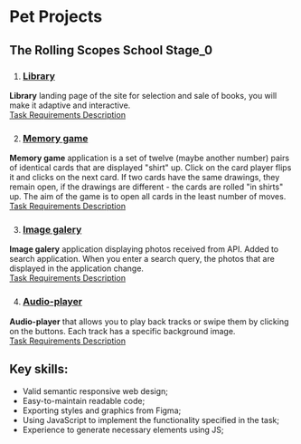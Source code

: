 # Pet Projects

## The Rolling Scopes School Stage_0

1. ### [Library](https://letanatol.github.io/pet-projects_R_S_School_stage_0/library/)<br/>
**Library** landing page of the site for selection and sale of books, you will make it adaptive and interactive. <br/> [Task Requirements Description](https://github.com/rolling-scopes-school/tasks/blob/master/tasks/library/library.md)

2. ### [Memory game](https://letanatol.github.io/pet-projects_R_S_School_stage_0/memory-game/)<br/>
**Memory game** application is a set of twelve (maybe another number) pairs of identical cards that are displayed "shirt" up. Click on the card player flips it and clicks on the next card. If two cards have the same drawings, they remain open, if the drawings are different - the cards are rolled "in shirts" up. The aim of the game is to open all cards in the least number of moves. <br/> [Task Requirements Description](https://github.com/rolling-scopes-school/tasks/blob/master/tasks/js30%23/js30-8.md)

3. ### [Image galery](https://letanatol.github.io/pet-projects_R_S_School_stage_0/image-galery/src/)<br/>
**Image galery** application displaying photos received from API. Added to search application. When you enter a search query, the photos that are displayed in the application change. <br/> [Task Requirements Description](https://github.com/rolling-scopes-school/tasks/blob/master/tasks/js30%23/js30-5.md)

4. ### [Audio-player](https://letanatol.github.io/pet-projects_R_S_School_stage_0/audio-player/src/)<br/>
**Audio-player** that allows you to play back tracks or swipe them by clicking on the buttons. Each track has a specific background image. <br/> [Task Requirements Description](https://github.com/rolling-scopes-school/tasks/blob/master/tasks/js30%23/js30-2.md)

## Key skills:

- Valid semantic responsive web design;
- Easy-to-maintain readable code;
- Exporting styles and graphics from Figma;
- Using JavaScript to implement the functionality specified in the task;
- Experience to generate necessary elements using JS;
